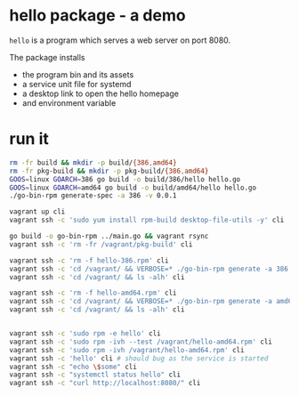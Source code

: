 # hello package - a demo

`hello` is a program which serves a web server on port 8080.

The package installs
- the program bin and its assets
- a service unit file for systemd
- a desktop link to open the hello homepage
- and environment variable

# run it

```sh
rm -fr build && mkdir -p build/{386,amd64}
rm -fr pkg-build && mkdir -p pkg-build/{386,amd64}
GOOS=linux GOARCH=386 go build -o build/386/hello hello.go
GOOS=linux GOARCH=amd64 go build -o build/amd64/hello hello.go
./go-bin-rpm generate-spec -a 386 -v 0.0.1

vagrant up cli
vagrant ssh -c 'sudo yum install rpm-build desktop-file-utils -y' cli

go build -o go-bin-rpm ../main.go && vagrant rsync
vagrant ssh -c 'rm -fr /vagrant/pkg-build' cli

vagrant ssh -c 'rm -f hello-386.rpm' cli
vagrant ssh -c 'cd /vagrant/ && VERBOSE=* ./go-bin-rpm generate -a 386 --version 0.0.1 -b pkg-build/386/ -o hello-386.rpm' cli
vagrant ssh -c 'cd /vagrant/ && ls -alh' cli

vagrant ssh -c 'rm -f hello-amd64.rpm' cli
vagrant ssh -c 'cd /vagrant/ && VERBOSE=* ./go-bin-rpm generate -a amd64 --version 0.0.1 -b pkg-build/amd64/ -o hello-amd64.rpm' cli
vagrant ssh -c 'cd /vagrant/ && ls -alh' cli


vagrant ssh -c 'sudo rpm -e hello' cli
vagrant ssh -c 'sudo rpm -ivh --test /vagrant/hello-amd64.rpm' cli
vagrant ssh -c 'sudo rpm -ivh /vagrant/hello-amd64.rpm' cli
vagrant ssh -c 'hello' cli # should bug as the service is started
vagrant ssh -c "echo \$some" cli
vagrant ssh -c "systemctl status hello" cli
vagrant ssh -c "curl http://localhost:8080/" cli
```
